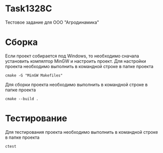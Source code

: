 # Task1328C
Тестовое задание для ООО "Агродинамика"

# Сборка
Если проект собирается под Windows, то необходимо сначала установить компялтор MinGW
и настроить проект. Для настройки проекта необходимо выполнить в командной строке в папке проекта

	cmake -G "MinGW Makefiles"
	
Для сборки проекта необходимо выполнить в командной строке в папке проекта

    cmake --build .

# Тестирование
Для тестирования проекта необходимо выполнить в командной строке в папке проекта

	ctest

